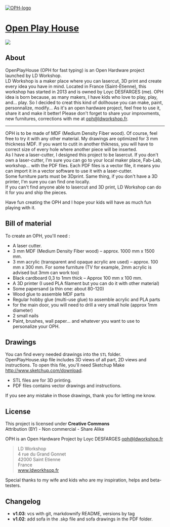 [![OPH-logo](http://ldworkshop.fr/onewebstatic/f0ebe2d49f-icon-oph.png)](http://ldworkshop.fr/oph.html)

[Open Play House](http://ldworkshop.fr/oph.html)
=================

![](http://cdn.instructables.com/FCG/Y1HF/HXQ3TZHD/FCGY1HFHXQ3TZHD.LARGE.jpg)

About
-----

OpenPlayHouse (OPH for fast typing) is an Open Hardware project launched by LD
Workshop.  
LD Workshop is a maker place where you can lasercut, 3D print and create every
idea you have in mind. Located in France (Saint-Étienne), this workshop has
started in 2013 and is owned by Loyc DESFARGES (me). OPH idea is born because,
as many makers, I have kids who love to play, play, and... play. So I decided
to creat this kind of dollhouse you can make, paint, personnalize, modify...
As it's an open hardware project, feel free to use it, share it and make it
better! Please don't forget to share your improvments, new furnitures,
corrections with me at oph@ldworkshop.fr.

---

OPH is to be made of MDF (Medium Density Fiber wood). Of course, feel free to
try it with any other material. My drawings are optimized for 3 mm thickness
MDF. If you want to cutit in another thikness, you will have to correct size of
every hole where another piece will be inserted.  
As I have a laser-cutter, I designed this project to be lasercut. If you don't
own a laser-cutter, I'm sure you can go to your local maker place, Fab-Lab,
workshop... with the PDF files. Each PDF files is a vector file, it means you
can import it in a vector software to use it with a laser-cutter.  
Some furniture parts must be 3Dprint. Same thing, if you don't have a 3D
printer, I'm sure you can find one locally.  
If you can't find anyone able to lasercut and 3D print, LD Workshop can do it
for you and ship the pieces.

Have fun creating the OPH and I hope your kids will have as much fun playing
with it.


Bill of material
----------------
To create an OPH, you'll need :
* A laser cutter.
* 3 mm MDF (Medium Density Fiber wood) – approx. 1000 mm x 1500 mm.
* 3 mm acrylic (transparent and opaque acrylic are used) – approx. 100 mm x 300
  mm. For some furniture (TV for example, 2mm acrylic is advised but 3mm can
  work too)
* Black cardboard 0,3 to 1mm thick – Approx 100 mm x 100 mm.
* A 3D printer (I used PLA filament but you can do it with other material)
* Some papersand (a thin one: about 80-120)
* Wood glue to assemble MDF parts
* Regular hobby glue (multi-use glue) to assemble acrylic and PLA parts
* for the main door, you will need to drill a very small hole (approx 1mm
  diameter)
* 2 small nails
* Paint, brushes, wall paper... and whatever you want to use to personalize your
  OPH.

Drawings
--------
You can find every needed drawings into the `STL` folder.
OpenPlayHouse.skp file includes 3D views of all part, 2D views and instructions.
To open this file, you'll need Sketchup Make http://www.sketchup.com/download.

* STL files are for 3D printing.
* PDF files contains vector drawings and instructions.

If you see any mistake in those drawings, thank you for letting me know.

License
-------
This project is licensed under __Creative Commons__  
Attribution (BY) - Non commercial - Share Alike

OPH is an Open Hardware Project by Loyc DESFARGES <oph@ldworkshop.fr>

> LD Workshop  
> 4 rue du Grand Gonnet  
> 42000 Saint Etienne  
> France  
> www.ldworkhsop.fr

Special thanks to my wife and kids who are my inspiration, helps and
beta-testers.

Changelog
---------
* __v1.03__: vcs with git, markdownify README, versions by tag
* __v1.02__: add sofa in the .skp file and sofa drawings in the PDF folder.
